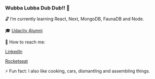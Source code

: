 ### Wubba Lubba Dub Dub!! 👋

:unlock: I’m currently learning React, Next, MongoDB, FaunaDB and Node.

:mortar_board: [Udacity Alumni](https://www.udacity.com)  

:satellite: How to reach me:  
  
[LinkedIn](https://www.linkedin.com/in/luiz-montenegro-7397076/)  

[Rocketseat](https://app.rocketseat.com.br/me/luiz-neto-04464)  

⚡ Fun fact: I also like cooking, cars, dismantling and assembling things.
<!-- /play dangerzone.-->
